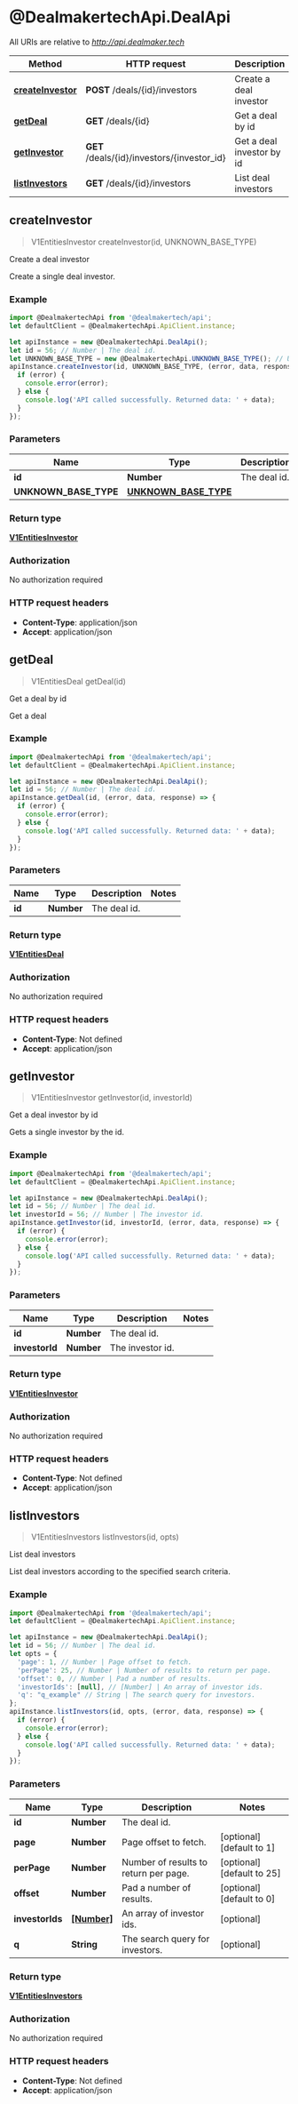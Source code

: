 # @DealmakertechApi.DealApi

All URIs are relative to *http://api.dealmaker.tech*

Method | HTTP request | Description
------------- | ------------- | -------------
[**createInvestor**](DealApi.md#createInvestor) | **POST** /deals/{id}/investors | Create a deal investor
[**getDeal**](DealApi.md#getDeal) | **GET** /deals/{id} | Get a deal by id
[**getInvestor**](DealApi.md#getInvestor) | **GET** /deals/{id}/investors/{investor_id} | Get a deal investor by id
[**listInvestors**](DealApi.md#listInvestors) | **GET** /deals/{id}/investors | List deal investors



## createInvestor

> V1EntitiesInvestor createInvestor(id, UNKNOWN_BASE_TYPE)

Create a deal investor

Create a single deal investor.

### Example

```javascript
import @DealmakertechApi from '@dealmakertech/api';
let defaultClient = @DealmakertechApi.ApiClient.instance;

let apiInstance = new @DealmakertechApi.DealApi();
let id = 56; // Number | The deal id.
let UNKNOWN_BASE_TYPE = new @DealmakertechApi.UNKNOWN_BASE_TYPE(); // UNKNOWN_BASE_TYPE | 
apiInstance.createInvestor(id, UNKNOWN_BASE_TYPE, (error, data, response) => {
  if (error) {
    console.error(error);
  } else {
    console.log('API called successfully. Returned data: ' + data);
  }
});
```

### Parameters


Name | Type | Description  | Notes
------------- | ------------- | ------------- | -------------
 **id** | **Number**| The deal id. | 
 **UNKNOWN_BASE_TYPE** | [**UNKNOWN_BASE_TYPE**](UNKNOWN_BASE_TYPE.md)|  | 

### Return type

[**V1EntitiesInvestor**](V1EntitiesInvestor.md)

### Authorization

No authorization required

### HTTP request headers

- **Content-Type**: application/json
- **Accept**: application/json


## getDeal

> V1EntitiesDeal getDeal(id)

Get a deal by id

Get a deal

### Example

```javascript
import @DealmakertechApi from '@dealmakertech/api';
let defaultClient = @DealmakertechApi.ApiClient.instance;

let apiInstance = new @DealmakertechApi.DealApi();
let id = 56; // Number | The deal id.
apiInstance.getDeal(id, (error, data, response) => {
  if (error) {
    console.error(error);
  } else {
    console.log('API called successfully. Returned data: ' + data);
  }
});
```

### Parameters


Name | Type | Description  | Notes
------------- | ------------- | ------------- | -------------
 **id** | **Number**| The deal id. | 

### Return type

[**V1EntitiesDeal**](V1EntitiesDeal.md)

### Authorization

No authorization required

### HTTP request headers

- **Content-Type**: Not defined
- **Accept**: application/json


## getInvestor

> V1EntitiesInvestor getInvestor(id, investorId)

Get a deal investor by id

Gets a single investor by the id.

### Example

```javascript
import @DealmakertechApi from '@dealmakertech/api';
let defaultClient = @DealmakertechApi.ApiClient.instance;

let apiInstance = new @DealmakertechApi.DealApi();
let id = 56; // Number | The deal id.
let investorId = 56; // Number | The investor id.
apiInstance.getInvestor(id, investorId, (error, data, response) => {
  if (error) {
    console.error(error);
  } else {
    console.log('API called successfully. Returned data: ' + data);
  }
});
```

### Parameters


Name | Type | Description  | Notes
------------- | ------------- | ------------- | -------------
 **id** | **Number**| The deal id. | 
 **investorId** | **Number**| The investor id. | 

### Return type

[**V1EntitiesInvestor**](V1EntitiesInvestor.md)

### Authorization

No authorization required

### HTTP request headers

- **Content-Type**: Not defined
- **Accept**: application/json


## listInvestors

> V1EntitiesInvestors listInvestors(id, opts)

List deal investors

List deal investors according to the specified search criteria.

### Example

```javascript
import @DealmakertechApi from '@dealmakertech/api';
let defaultClient = @DealmakertechApi.ApiClient.instance;

let apiInstance = new @DealmakertechApi.DealApi();
let id = 56; // Number | The deal id.
let opts = {
  'page': 1, // Number | Page offset to fetch.
  'perPage': 25, // Number | Number of results to return per page.
  'offset': 0, // Number | Pad a number of results.
  'investorIds': [null], // [Number] | An array of investor ids.
  'q': "q_example" // String | The search query for investors.
};
apiInstance.listInvestors(id, opts, (error, data, response) => {
  if (error) {
    console.error(error);
  } else {
    console.log('API called successfully. Returned data: ' + data);
  }
});
```

### Parameters


Name | Type | Description  | Notes
------------- | ------------- | ------------- | -------------
 **id** | **Number**| The deal id. | 
 **page** | **Number**| Page offset to fetch. | [optional] [default to 1]
 **perPage** | **Number**| Number of results to return per page. | [optional] [default to 25]
 **offset** | **Number**| Pad a number of results. | [optional] [default to 0]
 **investorIds** | [**[Number]**](Number.md)| An array of investor ids. | [optional] 
 **q** | **String**| The search query for investors. | [optional] 

### Return type

[**V1EntitiesInvestors**](V1EntitiesInvestors.md)

### Authorization

No authorization required

### HTTP request headers

- **Content-Type**: Not defined
- **Accept**: application/json

